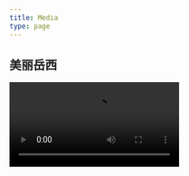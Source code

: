 ```yaml
---
title: Media
type: page
---
```


## 美丽岳西

<video controls="controls" autoplay>
	<source src="http://v3-default.ixigua.com/a0ddf727865c95be57887cee1522024c/60483ec8/video/m/22070e23a0f857246b780b13fe655da60471154c66c0000a30fb6120ddf/?a=2012&br=32072&bt=8018&cd=0%7C0%7C0&ch=0&cr=0&cs=0&dr=0&ds=10&er=&l=202103101036300102120992032129C588&lr=&mime_type=video_mp4&pl=0&qs=0&rc=ZTc5NGY4O2U7ZGRmZjRnOkApZTNnZjdoNmU8Nzk6PDY8ZmctYl5fMGBgXy4xMy8vLWM0c2M0MWIyYDBfLS5hX181NjA6Yw%3D%3D&vl=&vr=" type="video/mp4">
</video>
